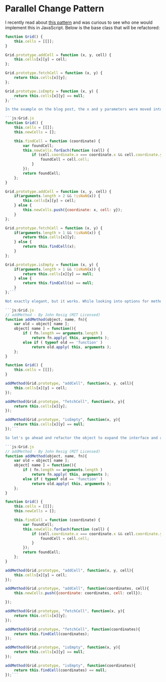 Parallel Change Pattern
===========
I recently read about [this pattern](http://martinfowler.com/bliki/ParallelChange.html) and was curious to see who one would implement this in JavaScript. Below is the base class that will be refactored:

```js:Grid.js
function Grid() {
    this.cells = [[]];
}

Grid.prototype.addCell = function (x, y, cell) {
    this.cells[x][y] = cell;
};

Grid.prototype.fetchCell = function (x, y) {
    return this.cells[x][y];
};

Grid.prototype.isEmpty = function (x, y) {
    return this.cells[x][y] == null;
};```

In the example on the blog post, the x and y parameters were moved into a Coordinate object and the methods in question simply overloaded. However we don't have this luxury in JavaScript. The simplest thing to do would be to check the arguments being passed into the individual methods, so here's what that might look like:

```js:Grid.js
function Grid() {
    this.cells = [[]];
    this.newCells = [];

    this.findCell = function (coordinate) {
        var foundCell;
        this.newCells.forEach(function (cell) {
            if (cell.coordinate.x === coordinate.x && cell.coordinate.y === coordinate.y) {
                foundCell = cell.cell;
            }
        });
        return foundCell;
    };
}

Grid.prototype.addCell = function (x, y, cell) {
    if(arguments.length > 2 && !isNaN(x)) {
        this.cells[x][y] = cell;
    } else {
        this.newCells.push({coordinate: x, cell: y});
    }
};

Grid.prototype.fetchCell = function (x, y) {
    if(arguments.length > 1 && !isNaN(x)) {
        return this.cells[x][y];
    } else {
        return this.findCell(x);
    }
};

Grid.prototype.isEmpty = function (x, y) {
    if(arguments.length > 1 && !isNaN(x)) {
        return this.cells[x][y] == null;
    } else {
        return this.findCell(x) == null;
    }
};```

Not exactly elegant, but it works. While looking into options for method overloading I found [this post by John Resig](http://ejohn.org/blog/javascript-method-overloading/). Using his approach here's what the original Grid class would look like:

```js:Grid.js
// addMethod - By John Resig (MIT Licensed)
function addMethod(object, name, fn){
    var old = object[ name ];
    object[ name ] = function(){
        if ( fn.length == arguments.length )
            return fn.apply( this, arguments );
        else if ( typeof old == 'function' )
            return old.apply( this, arguments );
    };
}

function Grid() {
    this.cells = [[]];
}

addMethod(Grid.prototype, "addCell", function(x, y, cell){
    this.cells[x][y] = cell;
});

addMethod(Grid.prototype, "fetchCell", function(x, y){
    return this.cells[x][y];
});

addMethod(Grid.prototype, "isEmpty", function(x, y){
    return this.cells[x][y] == null;
});```

So let's go ahead and refactor the object to expand the interface and also take an object:

```js:Grid.js
// addMethod - By John Resig (MIT Licensed)
function addMethod(object, name, fn){
    var old = object[ name ];
    object[ name ] = function(){
        if ( fn.length == arguments.length )
            return fn.apply( this, arguments );
        else if ( typeof old == 'function' )
            return old.apply( this, arguments );
    };
}

function Grid() {
    this.cells = [[]];
    this.newCells = [];

    this.findCell = function (coordinate) {
        var foundCell;
        this.newCells.forEach(function (cell) {
            if (cell.coordinate.x === coordinate.x && cell.coordinate.y === coordinate.y) {
                foundCell = cell.cell;
            }
        });
        return foundCell;
    };
}

addMethod(Grid.prototype, "addCell", function(x, y, cell){
    this.cells[x][y] = cell;
});

addMethod(Grid.prototype, "addCell", function(coordinates, cell){
    this.newCells.push({coordinate: coordinates, cell: cell});

});

addMethod(Grid.prototype, "fetchCell", function(x, y){
    return this.cells[x][y];
});

addMethod(Grid.prototype, "fetchCell", function(coordinates){
    return this.findCell(coordinates);
});

addMethod(Grid.prototype, "isEmpty", function(x, y){
    return this.cells[x][y] == null;
});

addMethod(Grid.prototype, "isEmpty", function(coordinates){
    return this.findCell(coordinates) == null;
});```

